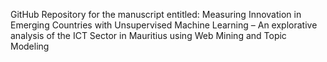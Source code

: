 GitHub Repository for the manuscript entitled:
Measuring Innovation in Emerging Countries with Unsupervised Machine Learning – An explorative analysis of the ICT Sector in Mauritius using Web Mining and Topic Modeling
